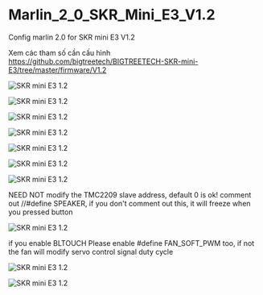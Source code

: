 # Marlin_2_0_SKR_Mini_E3_V1.2
Config marlin 2.0 for SKR mini E3 V1.2

Xem các tham số cần cấu hình https://github.com/bigtreetech/BIGTREETECH-SKR-mini-E3/tree/master/firmware/V1.2


![SKR mini E3 1.2](https://user-images.githubusercontent.com/25599056/60634053-0aee5d80-9e40-11e9-9658-7cac8b6d1002.png)

![SKR mini E3 1.2](https://user-images.githubusercontent.com/25599056/66630670-4a92c580-ec37-11e9-9c40-2d9f095ce4af.png)

![SKR mini E3 1.2](https://user-images.githubusercontent.com/25599056/66633694-fd662200-ec3d-11e9-9569-4c27f1123dc6.png)

![SKR mini E3 1.2](https://user-images.githubusercontent.com/25599056/67383650-22ee1680-f5c2-11e9-9009-8c6dc6308cf3.png)

![SKR mini E3 1.2](https://user-images.githubusercontent.com/25599056/66630522-0c95a180-ec37-11e9-9560-3c2b729b3310.png)

![SKR mini E3 1.2](https://user-images.githubusercontent.com/25599056/60634508-b0560100-9e41-11e9-9a3a-2fc217564a15.png)

![SKR mini E3 1.2](https://user-images.githubusercontent.com/25599056/60634579-ff9c3180-9e41-11e9-91aa-ae90dbbbdd3f.png)

NEED NOT modify the TMC2209 slave address, default 0 is ok!
comment out //#define SPEAKER, if you don't comment out this, it will freeze when you pressed button

![SKR mini E3 1.2](https://user-images.githubusercontent.com/25599056/61014965-6e3a3b80-a3bc-11e9-8035-6463a2757cd7.png)

if you enable BLTOUCH
Please enable #define FAN_SOFT_PWM too, if not the fan will modify servo control signal duty cycle 
    
![SKR mini E3 1.2](https://user-images.githubusercontent.com/25599056/66694083-95b5e280-ece2-11e9-819b-e2ae3a710a83.png)


![SKR mini E3 1.2]()
